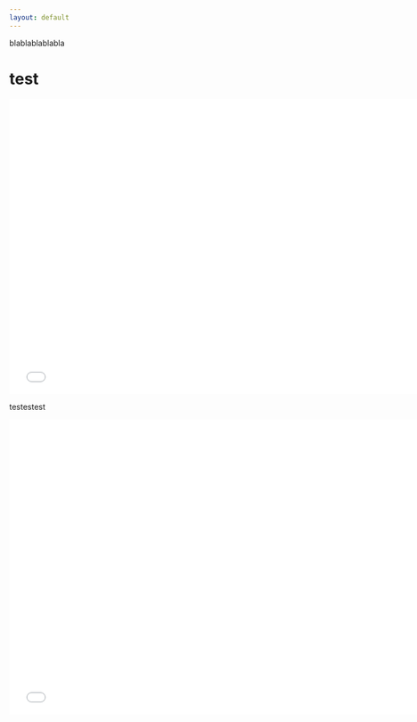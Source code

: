 ```yaml
---
layout: default
---
```



blablablablabla 

# test


<iframe src="overall_dataset_bar.html" width="750px" height="530px" frameborder="0" position="relative">Genre plot</iframe>

testestest

<iframe src="overall_categories_gender.html" width="750px" height="530px" frameborder="0" position="relative">Genre plot</iframe>
